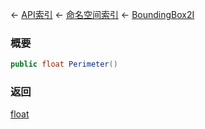 ← [API索引](Api-Index) ← [命名空间索引](Namespace-Index) ← [BoundingBox2I](VRageMath.BoundingBox2I)

### 概要

```csharp
public float Perimeter()
```

### 返回

[float](https://docs.microsoft.com/en-us/dotnet/api/System.Single?view=netframework-4.6)

